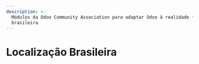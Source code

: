 ```yaml
---
description: >-
  Módulos da Odoo Community Association para adaptar Odoo à realidade fiscal
  brasileira
---
```


# Localização Brasileira


